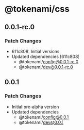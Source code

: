 # @tokenami/css

## 0.0.1-rc.0

### Patch Changes

- 611c808: Initial versions
- Updated dependencies [611c808]
  - @tokenami/config@0.0.1-rc.0
  - @tokenami/dev@0.0.1-rc.0

## 0.0.1

### Patch Changes

- Initial pre-alpha version
- Updated dependencies
  - @tokenami/config@0.0.1
  - @tokenami/dev@0.0.1
